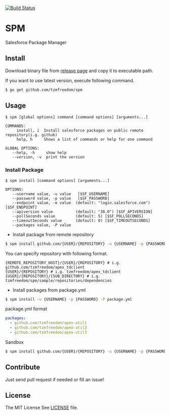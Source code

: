 [![Build Status](https://travis-ci.org/tzmfreedom/spm.svg?branch=master)](https://travis-ci.org/tzmfreedom/spm)

# SPM

Salesforce Package Manager

## Install

Download binary file from [release page](https://github.com/tzmfreedom/spm/releases) and copy it to executable path.

If you want to use latest version, execute following command.

```bash
$ go get github.com/tzmfreedom/spm
```

## Usage

```
$ spm [global options] command [command options] [arguments...]

COMMANDS:
     install, i  Install salesforce packages on public remote repository(i.g. github)
     help, h     Shows a list of commands or help for one command

GLOBAL OPTIONS:
   --help, -h     show help
   --version, -v  print the version
```

### Install Package
```
$ spm install [command options] [arguments...]

OPTIONS:
   --username value, -u value   [$SF_USERNAME]
   --password value, -p value   [$SF_PASSWORD]
   --endpoint value, -e value  (default: "login.salesforce.com") [$SF_ENDPOINT]
   --apiversion value          (default: "38.0") [$SF_APIVERSION]
   --pollSeconds value         (default: 5) [$SF_POLLSECONDS]
   --timeoutSeconds value      (default: 0) [$SF_TIMEOUTSECONDS]
   --packages value, -P value
```

* Install package from remote repository

```bash
$ spm install github.com/{USER}/{REPOSITORY} -u {USERNAME} -p {PASSWORD}
```

You can specify repository with following format.
```
{REMOTE_REPOSITORY_HOST}/{USER}/{REPOSITORY} # i.g. github.com/tzmfreedom/apex_tdclient
{USER}/{REPOSITORY} # i.g. tzmfreedom/apex_tdclient
{USER}/{REPOSITORY}/{SUB_DIRECTORY} # i.g. tzmfreedom/spm/sample/repositories/dependencies
```


* Install packages from package.yml
```bash
$ spm install -u {USERNAME} -p {PASSWORD} -P package.yml
```

package.yml format

```yaml
packages:
  - github.com/tzmfreedom/apex-util1
  - github.com/tzmfreedom/apex-util2
  - github.com/tzmfreedom/apex-util3
```

Sandbox

```bash
$ spm install github.com/{USER}/{REPOSITORY} -u {USERNAME} -p {PASSWORD} -e test.salesforce.com
```

## Contribute

Just send pull request if needed or fill an issue!

## License

The MIT License See [LICENSE](https://github.com/tzmfreedom/spm/blob/master/LICENSE) file.
